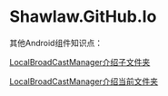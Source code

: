 # Shawlaw.GitHub.Io

其他Android组件知识点：

[LocalBroadCastManager介绍子文件夹](./OtherWidgets/LocLocalBroadcastManager)

[LocalBroadCastManager介绍当前文件夹](./LocLocalBroadcastManager)